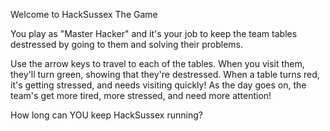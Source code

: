 Welcome to HackSussex The Game

You play as "Master Hacker" and it's your job to keep the team tables destressed by going to them and solving their problems.

Use the arrow keys to travel to each of the tables. When you visit them, they'll turn green, showing that they're destressed.
When a table turns red, it's getting stressed, and needs visiting quickly!
As the day goes on, the team's get more tired, more stressed, and need more attention!

How long can YOU keep HackSussex running?
